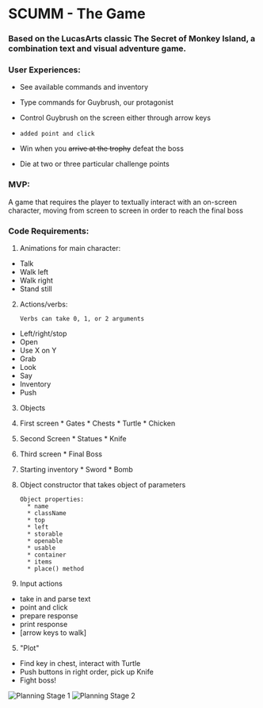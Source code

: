 # SCUMM - The Game

### Based on the LucasArts classic The Secret of Monkey Island, a combination text and visual adventure game.

### User Experiences:

* See available commands and inventory

* Type commands for Guybrush, our protagonist

* Control Guybrush on the screen either through arrow keys

* `added point and click`

* Win when you ~~arrive at the trophy~~ defeat the boss

* Die at two or three particular challenge points



### MVP:

A game that requires the player to textually interact with an on-screen character, moving from screen to screen in order to reach the final boss

### Code Requirements:

1. Animations for main character:
  * Talk
  * Walk left
  * Walk right
  * Stand still

2. Actions/verbs:

     ```
     Verbs can take 0, 1, or 2 arguments
     ```

  * Left/right/stop
  * Open
  * Use X on Y
  * Grab
  * Look
  * Say
  * Inventory
  * Push

3. Objects

  1. First screen
    * Gates
    * Chests
    * Turtle
    * Chicken
  2. Second Screen
    * Statues
    * Knife
  3. Third screen
    * Final Boss
  4. Starting inventory
    * Sword
    * Bomb
  5. Object constructor that takes object of parameters

      ```
      Object properties:
        * name
        * className
        * top
        * left
        * storable
        * openable
        * usable
        * container
        * items
        * place() method
        ```

4. Input actions
  * take in and parse text
  * point and click
  * prepare response
  * print response
  * [arrow keys to walk]

5. "Plot"
  * Find key in chest, interact with Turtle
  * Push buttons in right order, pick up Knife
  * Fight boss!

![Planning Stage 1](http://i.imgur.com/pUlvsIK.jpg)
![Planning Stage 2](http://i.imgur.com/FIO9Zt7.jpg)
